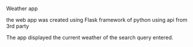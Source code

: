 Weather app

the web app was created using Flask framework of python using api from 3rd party

The app displayed the current weather of the search query entered.
